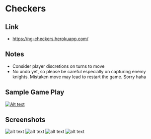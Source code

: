# Checkers


## Link
 - https://ng-checkers.herokuapp.com/

## Notes
 - Consider player discretions on turns to move
 - No undo yet, so please be careful especially on capturing enemy knights. Mistaken move may lead to restart the game. Sorry haha
 
 ## Sample Game Play
 [![Alt text](https://img.youtube.com/vi/LAs6qTr_XHs/0.jpg)](https://www.youtube.com/watch?v=LAs6qTr_XHs)
 
 ## Screenshots
 ![alt text](https://github.com/danielfesalbon/checkers-angular/blob/main/src/assets/CHECKERS1.PNG?raw=true)
 ![alt text](https://github.com/danielfesalbon/checkers-angular/blob/main/src/assets/CHECKERS2.PNG?raw=true)
 ![alt text](https://github.com/danielfesalbon/checkers-angular/blob/main/src/assets/CHECKERS3.PNG?raw=true)
 ![alt text](https://github.com/danielfesalbon/checkers-angular/blob/main/src/assets/CHECKERS4.PNG?raw=true)
